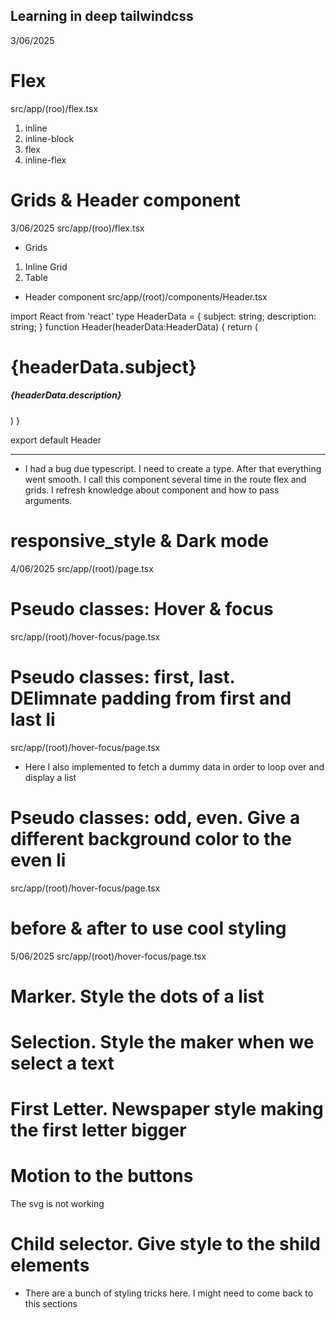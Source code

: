 ## Learning in deep tailwindcss

3/06/2025

# Flex
src/app/(roo)/flex.tsx

1. inline
2. inline-block
3. flex
4. inline-flex

# Grids & Header component
3/06/2025
src/app/(roo)/flex.tsx

- Grids
1. Inline Grid
2. Table

- Header component
src/app/(root)/components/Header.tsx

import React from 'react'
type HeaderData = {
    subject: string;
    description: string;
}
function Header(headerData:HeaderData) {
  return (
    <div className='my-5'>
            <h1 className='text-amber-300'>{headerData.subject}</h1>
            <h5>{headerData.description}</h5>
    </div>
  )
}

export default Header

*******

* I had a bug due typescript. I need to create a type. After that everything went smooth. I call this component several time in the route flex and grids. I refresh knowledge about component and how to pass arguments.

# responsive_style & Dark mode

4/06/2025
src/app/(root)/page.tsx

# Pseudo classes: Hover & focus
src/app/(root)/hover-focus/page.tsx

# Pseudo classes: first, last. DElimnate padding from first and last li
src/app/(root)/hover-focus/page.tsx

* Here I also implemented to fetch a dummy data in order to loop over and display a list

# Pseudo classes: odd, even. Give a different background color to the even li
src/app/(root)/hover-focus/page.tsx

# before & after to use cool styling

5/06/2025
src/app/(root)/hover-focus/page.tsx

# Marker. Style the dots of a list


# Selection. Style the maker when we select a text

# First Letter. Newspaper style making the first letter bigger

# Motion to the buttons
The svg is not working

# Child selector. Give style to the shild elements

* There are a bunch of styling tricks here. I might need to come back to this sections